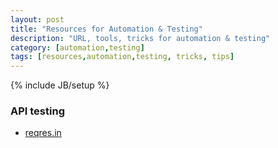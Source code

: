 ```yaml
---
layout: post
title: "Resources for Automation & Testing"
description: "URL, tools, tricks for automation & testing"
category: [automation,testing]
tags: [resources,automation,testing, tricks, tips]
---
```

{% include JB/setup %}


### API testing
- [reqres.in](https://reqres.in)
